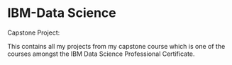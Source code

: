 # IBM-Data Science
Capstone Project:

This contains all my projects from my capstone course which is one of the courses amongst the IBM Data Science Professional Certificate.
